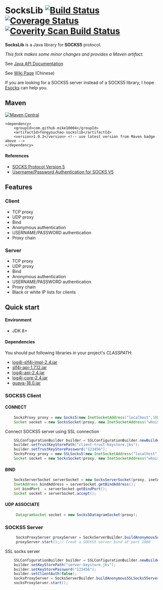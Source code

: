 # SocksLib [![Build Status](https://travis-ci.org/fengyouchao/sockslib.svg?branch=master)](https://travis-ci.org/fengyouchao/sockslib) [![Coverage Status](https://coveralls.io/repos/fengyouchao/sockslib/badge.svg?branch=master&service=github)](https://coveralls.io/github/fengyouchao/sockslib?branch=master) [![Coverity Scan Build Status](https://scan.coverity.com/projects/6898/badge.svg)](https://scan.coverity.com/projects/fengyouchao-sockslib)

**SocksLib** is a Java library for **SOCKS5** protocol. 

*This fork makes some minor changes and provides a Maven artifact.*

See [Java API Documentation](http://fengyouchao.github.io/projects/fucksocks/apidocs/index.html)

See [Wiki Page](http://git.oschina.net/fyc/fucksocks/wikis/home) (Chinese)

If you are looking for a SOCKS5 server instead of a SOCKS5 library, I hope [Esocks](https://github.com/fengyouchao/esocks) can help you.

## Maven

[![Maven Central](https://img.shields.io/maven-central/v/com.github.mike10004/fengyouchao-sockslib.svg)](https://repo1.maven.org/maven2/com/github/mike10004/fengyouchao-sockslib/)

    <dependency>
        <groupId>com.github.mike10004</groupId>
        <artifactId>fengyouchao-sockslib</artifactId>
        <version>1.0.3</version> <!-- use latest version from Maven badge above -->
    </dependency>

#### References
 
* [SOCKS Protocol Version 5](http://www.ietf.org/rfc/rfc1928.txt)
* [Username/Password Authentication for SOCKS V5](http://www.ietf.org/rfc/rfc1929.txt)

## Features

### Client

* TCP proxy
* UDP proxy
* Bind
* Anonymous authentication
* USERNAME/PASSWORD authentication
* Proxy chain

### Server

* TCP proxy
* UDP proxy
* Bind
* Anonymous authentication
* USERNAME/PASSWORD authentication
* Proxy chain
* Black or white IP lists for clients

## Quick start

#### Environment

* JDK 8+

#### Dependencies

You should put following libraries in your project's *CLASSPATH*:

* [log4j-slf4j-impl-2.4.jar](https://repo1.maven.org/maven2/org/apache/logging/log4j/log4j-slf4j-impl/2.4/log4j-slf4j-impl-2.4.jar)
* [slf4j-api-1.7.12.jar](https://repo1.maven.org/maven2/org/slf4j/slf4j-api/1.7.12/slf4j-api-1.7.12.jar)
* [log4j-api-2.4.jar](https://repo1.maven.org/maven2/org/apache/logging/log4j/log4j-api/2.4/log4j-api-2.4.jar)
* [log4j-core-2.4.jar](https://repo1.maven.org/maven2/org/apache/logging/log4j/log4j-core/2.4/log4j-core-2.4.jar)
* [guava-18.0.jar](https://repo1.maven.org/maven2/com/google/guava/guava/18.0/guava-18.0.jar)

### SOCKS5 Client

#### CONNECT

```java
    SocksProxy proxy = new Socks5(new InetSocketAddress("localhost",1080));
    Socket socket = new SocksSocket(proxy, new InetSocketAddress("whois.internic.net",43));
```

Connect SOCKS5 server using SSL connection

```java
    SSLConfigurationBuilder builder = SSLConfigurationBuilder.newBuilder();
    builder.setTrustKeyStorePath("client-trust-keystore.jks");
    builder.setTrustKeyStorePassword("123456");
    SocksProxy proxy = new SSLSocks5(new InetSocketAddress("localhost", 1081), builder.build());
    Socket socket = new SocksSocket(proxy, new InetSocketAddress("whois.internic.net",43));
```

#### BIND

```java
    SocksServerSocket serverSocket = new SocksServerSocket(proxy, inetAddress,8080);
    InetAddress bindAddress = serverSocket.getBindAddress();
    int bindPort  = serverSocket.getBindPort();
    Socket socket = serverSocket.accept();
```

#### UDP ASSOCIATE

```java
     DatagramSocket socket = new Socks5DatagramSocket(proxy);
```

### SOCKS5 Server

```java
     SocksProxyServer proxyServer = SocksServerBuilder.buildAnonymousSocks5Server(); 
     proxyServer.start();// Creat a SOCKS5 server bind at port 1080
```

SSL socks server

```java
    SSLConfigurationBuilder builder = SSLConfigurationBuilder.newBuilder();
    builder.setKeyStorePath("server-keystore.jks");
    builder.setKeyStorePassword("123456");
    builder.setClientAuth(false);
    socksProxyServer = SocksServerBuilder.buildAnonymousSSLSocks5Server(1081, builder.build());
    socksProxyServer.start();
```
